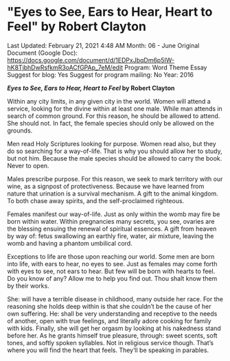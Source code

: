 # "Eyes to See, Ears to Hear, Heart to Feel" by Robert Clayton

Last Updated: February 21, 2021 4:48 AM
Month: 06 - June
Original Document (Google Doc): https://docs.google.com/document/d/1EDPxJbqDm6p5IW-hK8TjbhDwRsfkmR3oACfGPAp_7eM/edit
Program: Word Theme Essay
Suggest for blog: Yes
Suggest for program mailing: No
Year: 2016

***Eyes to See, Ears to Hear, Heart to Feel* by Robert Clayton**

Within any city limits, in any given city in the world. Women will attend a service, looking for the divine within at least one male. While man attends in search of common ground. For this reason, he should be allowed to attend. She should not. In fact, the female species should only be allowed on the grounds.

Men read Holy Scriptures looking for purpose. Women read also, but they do so searching for a way-of-life. That is why you should allow her to study, but not him. Because the male species should be allowed to carry the book. Never to open.

Males prescribe purpose. For this reason, we seek to mark territory with our wine, as a signpost of protectiveness. Because we have learned from nature that urination is a survival mechanism. A gift to the animal kingdom. To both chase away spirits, and the self-proclaimed righteous.

Females manifest our way-of-life. Just as only within the womb may fire be born within water. Within pregnancies many secrets, you see, ovaries are the blessing ensuing the renewal of spiritual essences. A gift from heaven by way of: fetus swallowing an earthly fire, water, air mixture, leaving the womb and having a phantom umbilical cord.

Exceptions to life are those upon reaching our world. Some men are born into life, with ears to hear, no eyes to see. Just as females may come forth with eyes to see, not ears to hear. But few will be born with hearts to feel. Do you know of any? Allow me to help you find out. Thou shalt know them by their works.

She: will have a terrible disease in childhood, many outside her race. For the reasoning she holds deep within is that she couldn’t be the cause of her own suffering. He: shall be very understanding and receptive to the needs of another, open with true feelings, and literally adore cooking for family with kids. Finally, she will get her orgasm by looking at his nakedness stand before her. As he grants himself true pleasure, through: sweet scents, soft tones, and softly spoken syllables. Not in religious service though. That’s where you will find the heart that feels. They’ll be speaking in parables.